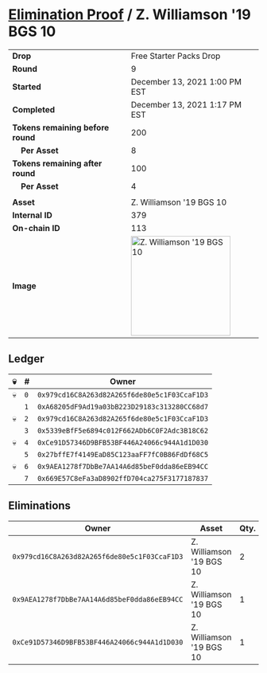 # [Elimination Proof](./readme.md) / Z. Williamson &#039;19 BGS 10

|||
|---|---|
| **Drop** | Free Starter Packs Drop |
| **Round** | 9 |
| **Started** | December 13, 2021 1:00 PM EST |
| **Completed** | December 13, 2021 1:17 PM EST |
| **Tokens remaining before round** | 200 |
| **&nbsp;&nbsp;&nbsp;&nbsp;Per Asset** | 8 |
| **Tokens remaining after round** | 100 |
| **&nbsp;&nbsp;&nbsp;&nbsp;Per Asset** | 4 |
| | |
| **Asset** | Z. Williamson &#039;19 BGS 10 |
| **Internal ID** | 379 |
| **On-chain ID** | 113 |
| **Image** | <img src="https://tcdn.blokpax.com/95048cbb-7d58-42f7-8bea-30b8880c0b8b/9c2831f369c236738389ef4a58a1ff73c759cfc233a33b05736517c93a115c5e.jpg" height="200" alt="Z. Williamson &#039;19 BGS 10" /> |

## Ledger

| 💀 | # | Owner |
| --- | --- | --- |
| 💀 | `0` | `0x979cd16C8A263d82A265f6de80e5c1F03CcaF1D3` |
|  | `1` | `0xA68205dF9Ad19a03bB223D29183c313280CC68d7` |
| 💀 | `2` | `0x979cd16C8A263d82A265f6de80e5c1F03CcaF1D3` |
|  | `3` | `0x5339eBfF5e6894c012F662ADb6C0F2Adc3B18C62` |
| 💀 | `4` | `0xCe91D57346D9BFB53BF446A24066c944A1d1D030` |
|  | `5` | `0x27bffE7f4149EaD85C123aaFF7fC0B86FdDf68C5` |
| 💀 | `6` | `0x9AEA1278f7DbBe7AA14A6d85beF0dda86eEB94CC` |
|  | `7` | `0x669E57C8eFa3aD8902ffD704ca275F3177187837` |


## Eliminations

| Owner | Asset | Qty. | Transaction |
| --- | --- | --- | --- |
| `0x979cd16C8A263d82A265f6de80e5c1F03CcaF1D3` | Z. Williamson '19 BGS 10 | 2 | [Polygonscan](https://polygonscan.com/tx/0x2a4858f4a803c50c8ac9ca6eeb6a91d449d31e5e8e14b2b850efc320ae25e764) |
| `0x9AEA1278f7DbBe7AA14A6d85beF0dda86eEB94CC` | Z. Williamson '19 BGS 10 | 1 | [Polygonscan](https://polygonscan.com/tx/0x278ae75306740038a905aa7c38d95d9388be8b7a93ac3378da05a0c7c5bfa715) |
| `0xCe91D57346D9BFB53BF446A24066c944A1d1D030` | Z. Williamson '19 BGS 10 | 1 | [Polygonscan](https://polygonscan.com/tx/0xa2ea268fce9084a298468c61bd62e6abd10742b0f838acfaed6d889a4011877f) |
